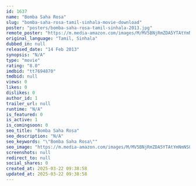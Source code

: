 ```yaml
---
id: 1637
name: "Bomba Saha Rosa"
slug: "bomba-saha-rosa-tamil-sinhala-movie-download"
poster: "posters/bomba-saha-rosa-tamil-sinhala-2013.jpg"
remote_poster: "https://m.media-amazon.com/images/M/MV5BNjRmZDA5YTAtYmNmNS00M2Q4LWE1YzQtMGZiOTFlMDVkYzlhXkEyXkFqcGdeQXVyMjkyMjM2NjY@._V1_SX300.jpg"
original_language: "Tamil, Sinhala"
dubbed_in: null
released_date: "14 Feb 2013"
synopsis: "N/A"
type: "movie"
rating: "8.0"
imdbid: "tt7694870"
tmdbid: null
views: 0
likes: 0
dislikes: 0
author_id: 1
trailer_url: null
runtime: "N/A"
is_featured: 0
is_active: 1
is_comingsoon: 0
seo_title: "Bomba Saha Rosa"
seo_description: "N/A"
seo_keywords: "\"Bomba Saha Rosa\""
seo_image: "https://m.media-amazon.com/images/M/MV5BNjRmZDA5YTAtYmNmNS00M2Q4LWE1YzQtMGZiOTFlMDVkYzlhXkEyXkFqcGdeQXVyMjkyMjM2NjY@._V1_SX300.jpg"
screenshots: null
redirect_to: null
social_shares: 0
created_at: 2025-03-22 09:38:58
updated_at: 2025-03-22 09:38:58
---
```


